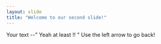 ```yaml
---
layout: slide
title: "Welcome to our second slide!"
---
```

Your text --" Yeah at least !! "
Use the left arrow to go back!
